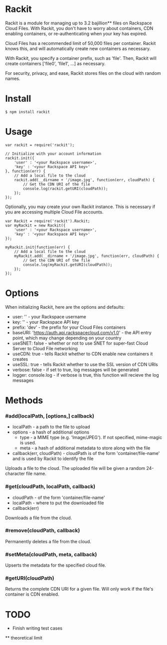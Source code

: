 # Rackit

Rackit is a module for managing up to 3.2 bajillion** files on Rackspace Cloud Files. With Rackit, you don't have to worry about containers, CDN enabling containers, or re-authenticating when your key has expired.

Cloud Files has a recommended limit of 50,000 files per container. Rackit knows this, and will automatically create new containers as necessary.

With Rackit, you specify a container prefix, such as 'file'. Then, Rackit will create containers ['file0', 'file1', ...] as necessary.

For security, privacy, and ease, Rackit stores files on the cloud with random names.

# Install

    $ npm install rackit

# Usage

    var rackit = require('rackit');
    
    // Initialize with your account information
    rackit.init({
        'user' : '<your Rackspace username>',
        'key' : '<your Rackspace API key>'
    }, function(err) {
        // Add a local file to the cloud
        rackit.add(__dirname + '/image.jpg', function(err, cloudPath) {
            // Get the CDN URI of the file
            console.log(rackit.getURI(cloudPath));
        });
    });

Optionally, you may create your own Rackit instance. This is necessary if you are accessing multiple Cloud File accounts.

    var Rackit = require('rackit').Rackit;
    var myRackit = new Rackit({
        'user' : '<your Rackspace username>',
        'key' : '<your Rackspace API key>'
    });
    
    myRackit.init(function(err) {
        // Add a local file to the cloud
        myRackit.add(__dirname + '/image.jpg', function(err, cloudPath) {
            // Get the CDN URI of the file
            console.log(myRackit.getURI(cloudPath));
        });
    });
    
# Options

When initializing Rackit, here are the options and defaults:

- user: '' - your Rackspace username
- key: '' - your Rackspace API key
- prefix: 'dev' - the prefix for your Cloud Files containers
- baseURI: 'https://auth.api.rackspacecloud.com/v1.0' - the API entry point, which may change depending on your country
- useSNET: false - whether or not to use SNET for super-fast Cloud Server to Cloud File networking
- useCDN: true - tells Rackit whether to CDN enable new containers it creates
- useSSL: true - tells Rackit whether to use the SSL version of CDN URIs
- verbose: false - if set to true, log messages will be generated
- logger: console.log - if verbose is true, this function will recieve the log messages

        
# Methods
### #add(localPath, [options,] callback)
- localPath - a path to the file to upload
- options - a hash of additional options
  - type - a MIME type (e.g. 'Image/JPEG'). If not specified, mime-magic is used.
  - meta - a hash of additional metadata to store along with the file
- callback(err, cloudPath) - cloudPath is of the form 'container/file-name' and is used by Rackit to identify the file

Uploads a file to the cloud. The uploaded file will be given a random 24-character file name.

### #get(cloudPath, localPath, callback)
- cloudPath - of the form 'container/file-name'
- localPath - where to put the downloaded file
- callback(err)

Downloads a file from the cloud.

### #remove(cloudPath, callback)

Permanently deletes a file from the cloud.

### #setMeta(cloudPath, meta, callback)

Upserts the metadata for the specified cloud file.

### #getURI(cloudPath)

Returns the complete CDN URI for a given file. Will only work if the file's container is CDN enabled.

# TODO

* Finish writing test cases

** theoretical limit